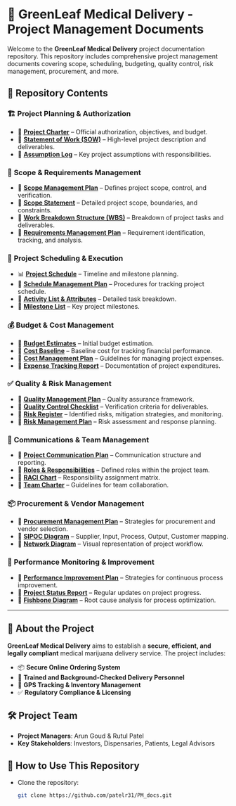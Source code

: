 # 📌 GreenLeaf Medical Delivery - Project Management Documents

Welcome to the **GreenLeaf Medical Delivery** project documentation repository. This repository includes comprehensive project management documents covering scope, scheduling, budgeting, quality control, risk management, procurement, and more.

## 📂 Repository Contents

### 🏗️ **Project Planning & Authorization**
- 📜 **[Project Charter](./PM_wk1_Project_Charter_vA.docx)** – Official authorization, objectives, and budget.
- 📜 **[Statement of Work (SOW)](./PM_wk1_SOW_vR.docx)** – High-level project description and deliverables.
- 📜 **[Assumption Log](./Pm_wk1_Assumptionlog.docx)** – Key project assumptions with responsibilities.

### 📌 **Scope & Requirements Management**
- 📜 **[Scope Management Plan](./PM_wk2_Scope_Management_Plan_vA.docx)** – Defines project scope, control, and verification.
- 📜 **[Scope Statement](./PM_wk2_Scope_Statement_vA.docx)** – Detailed project scope, boundaries, and constraints.
- 📜 **[Work Breakdown Structure (WBS)](./PM_wk2_WBS_vA.docx)** – Breakdown of project tasks and deliverables.
- 📜 **[Requirements Management Plan](./PM_wk2_Requirements_Management_Plan_vA.docx)** – Requirement identification, tracking, and analysis.

### 📅 **Project Scheduling & Execution**
- 📊 **[Project Schedule](./PM_wk3_Project_Schedule_vR.xlsx)** – Timeline and milestone planning.
- 📜 **[Schedule Management Plan](./PM_wk3_Schedule_Management_Plan_vR.docx)** – Procedures for tracking project schedule.
- 📜 **[Activity List & Attributes](./PM_wk3_Activity_List_and_Attributes_vR.docx)** – Detailed task breakdown.
- 📜 **[Milestone List](./PM_wk3_Milestone_List_vR.docx)** – Key project milestones.

### 💰 **Budget & Cost Management**
- 📜 **[Budget Estimates](./PM_wk4_BudgetEstimates_vA.docx)** – Initial budget estimation.
- 📜 **[Cost Baseline](./PM_wk4_CostBaseline_vA.docx)** – Baseline cost for tracking financial performance.
- 📜 **[Cost Management Plan](./PM_wk4_CostManagementPlan_vA.docx)** – Guidelines for managing project expenses.
- 📜 **[Expense Tracking Report](./PM_wk4_ExpenseTrackingReport_vA.docx)** – Documentation of project expenditures.

### ✅ **Quality & Risk Management**
- 📜 **[Quality Management Plan](./PM_wk5_Quality_Management_Plan_vR.docx)** – Quality assurance framework.
- 📜 **[Quality Control Checklist](./PM_wk5_Quality_Control_Checklist_vR.docx)** – Verification criteria for deliverables.
- 📜 **[Risk Register](./PM_wk8_Risk-Register-GreenLeaf_vR.xlsx)** – Identified risks, mitigation strategies, and monitoring.
- 📜 **[Risk Management Plan](./PM_wk8_Risk_Management_Plan_vR.docx)** – Risk assessment and response planning.

### 📡 **Communications & Team Management**
- 📜 **[Project Communication Plan](./PM_wk7_ProjectCommunicationPlan_vA.docx)** – Communication structure and reporting.
- 📜 **[Roles & Responsibilities](./PM_wk6_Roles_and_Responsibilities_vR.docx)** – Defined roles within the project team.
- 📜 **[RACI Chart](./PM_wk6_RACI_Chart_vR.xlsx)** – Responsibility assignment matrix.
- 📜 **[Team Charter](./PM_wk6_Team_Charter_vR.docx)** – Guidelines for team collaboration.

### 📦 **Procurement & Vendor Management**
- 📜 **[Procurement Management Plan](./PM_wk9_Procurement_Management_Plan_vR.docx)** – Strategies for procurement and vendor selection.
- 📜 **[SIPOC Diagram](./PM_wk5_SIPOC_vR.xlsx)** – Supplier, Input, Process, Output, Customer mapping.
- 📜 **[Network Diagram](./PM_wk5_Network_Diagram_vR.png)** – Visual representation of project workflow.

### 🎯 **Performance Monitoring & Improvement**
- 📜 **[Performance Improvement Plan](./PM_wk8_Performance-Improvement-Plan-GreenLeaf_vR.docx)** – Strategies for continuous process improvement.
- 📜 **[Project Status Report](./PM_wk7_ProjectOStatusReport_vA.docx)** – Regular updates on project progress.
- 📜 **[Fishbone Diagram](./PM_wk5_Fishbone_vA.docx)** – Root cause analysis for process optimization.

---

## 🚀 About the Project
**GreenLeaf Medical Delivery** aims to establish a **secure, efficient, and legally compliant** medical marijuana delivery service. The project includes:
- 📦 **Secure Online Ordering System**
- 🚚 **Trained and Background-Checked Delivery Personnel**
- 📍 **GPS Tracking & Inventory Management**
- ✅ **Regulatory Compliance & Licensing**

## 🛠️ Project Team
- **Project Managers**: Arun Goud & Rutul Patel
- **Key Stakeholders**: Investors, Dispensaries, Patients, Legal Advisors

## 📌 How to Use This Repository
- Clone the repository:
  ```bash
  git clone https://github.com/patelr31/PM_docs.git

